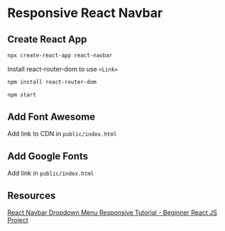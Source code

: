 # Responsive React Navbar

## Create React App

```bash
npx create-react-app react-navbar
```

Install react-router-dom to use `<Link>`

```bash
npm install react-router-dom
```

```bash
npm start
```

## Add Font Awesome

Add link to CDN in `public/index.html`

## Add Google Fonts

Add link in `public/index.html`

## Resources

[React Navbar Dropdown Menu Responsive Tutorial - Beginner React JS Project](https://www.youtube.com/watch?v=T2MhVxJxsL0&feature=youtu.be)
